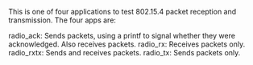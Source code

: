 This is one of four applications to test 802.15.4 packet reception
and transmission. The four apps are:

radio_ack: Sends packets, using a printf to signal whether they were
           acknowledged. Also receives packets.
radio_rx: Receives packets only.
radio_rxtx: Sends and receives packets.
radio_tx: Sends packets only.

